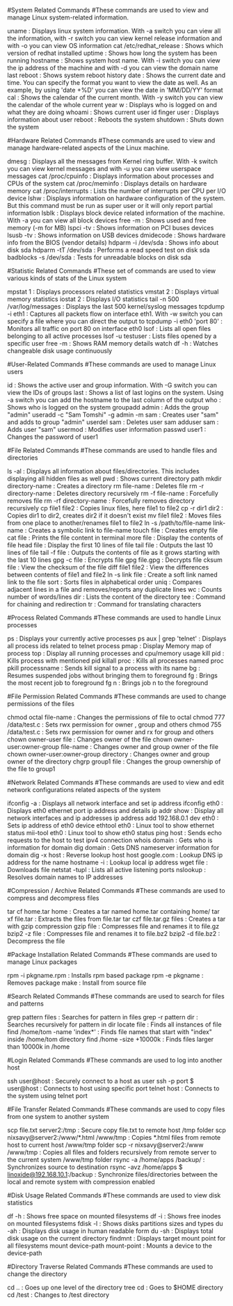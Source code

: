 #System Related Commands
#These commands are used to view and manage Linux system-related information.

uname                   :  Displays linux system information. With -a switch you can view all the information, with -r switch you can view kernel release information and with -o you can view OS information
cat /etc/redhat_release :  Shows which version of redhat installed 
uptime                  :  Shows how long the system has been running
hostname                :  Shows system host name. With -i switch you can view the ip address of the machine and with -d you can view the domain name
last reboot             :  Shows system reboot history
date                    :  Shows the current date and time. You can specify the format you want to view the date as well. As an example, by using 'date +%D' you can view the date in 'MM/DD/YY' format
cal                     :  Shows the calendar of the current month. With -y switch you can view the calendar of the whole current year
w                       :  Displays who is logged on and what they are doing
whoami                  :  Shows current user id
finger user             :  Displays information about user
reboot                  :  Reboots the system
shutdown                :  Shuts down the system

#Hardware Related Commands
#These commands are used to view and manage hardware-related aspects of the Linux machine.

dmesg                     : Displays all the messages from Kernel ring buffer. With -k switch you can view kernel messages and with -u you can view userspace messages
cat /proc/cpuinfo         : Displays information about processes and CPUs of the system
cat /proc/meminfo         : Displays details on hardware memory
cat /proc/interrupts      : Lists the number of interrupts per CPU per I/O device
lshw                      : Displays information on hardware configuration of the system. But this command must be run as super user or it will only report partial information
lsblk                     : Displays block device related information of the machine. With -a you can view all block devices
free -m                   : Shows used and free memory (-m for MB)
lspci -tv                 : Shows information on PCI buses devices
lsusb -tv                 : Shows information on USB devices
dmidecode                 : Shows hardware info from the BIOS (vendor details)
hdparm -i /dev/sda        : Shows info about disk sda
    hdparm -tT /dev/sda   : Performs a read speed test on disk sda
badblocks -s /dev/sda     : Tests for unreadable blocks on disk sda

#Statistic Related Commands
#These set of commands are used to view various kinds of stats of the Linux system

mpstat 1                          : Displays processors related statistics
vmstat 2                          : Displays virtual memory statistics
iostat 2                          : Displays I/O statistics
tail -n 500 /var/log/messages     : Displays the last 500 kernel/syslog messages
tcpdump -i eth1                   : Captures all packets flow on interface eth1. With -w switch you can specify a file where you can direct the output to
    tcpdump -i eth0 'port 80'     : Monitors all traffic on port 80 on interface eth0
lsof                              : Lists all open files belonging to all active processes
    lsof -u testuser              : Lists files opened by a specific user
free -m                           : Shows RAM memory details
watch df -h                       : Watches changeable disk usage continuously

#User-Related Commands
#These commands are used to manage Linux users

id                                      : Shows the active user and group information. With -G switch you can view the IDs of groups
last                                    : Shows a list of last logins on the system. Using -a switch you can add the hostname to the last column of the output
who                                     : Shows who is logged on the system
groupadd admin                          : Adds the group "admin"
useradd -c "Sam Tomshi" -g admin -m sam : Creates user "sam" and adds to group "admin"
userdel sam                             : Deletes user sam
adduser sam                             : Adds user "sam"
usermod                                 : Modifies user information
passwd user1                            : Changes the password of user1

#File Related Commands
#These commands are used to handle files and directories

ls -al                                     : Displays all information about files/directories. This includes displaying all hidden files as well
pwd                                        : Shows current directory path
mkdir directory-name                       : Creates a directory
rm file-name                               : Deletes file
    rm -r directory-name                   : Deletes directory recursively 
    rm -f file-name                        : Forcefully removes file
    rm -rf directory-name                  : Forcefully removes directory recursively
cp file1 file2                             : Copies linux files, here file1 to file2
    cp -r dir1 dir2                        : Copies dir1 to dir2, creates dir2 if it doesn't  exist
mv file1 file2                             : Moves files from one place to another/renames file1 to file2
ln -s  /path/to/file-name link-name        : Creates a symbolic link to file-name
touch file                                 : Creates empty file
cat file                                   : Prints the file content in terminal
more file                                  : Display the contents of file
head file                                  : Display the first 10 lines of file
tail file                                  : Outputs the last 10 lines of file
    tail -f file                           : Outputs the contents of file as it grows starting with the last 10 lines
gpg -c file                                : Encrypts file
    gpg file.gpg                           : Decrypts file
cksum file                                 : View the checksum of the file
diff file1 file2                           : View the differences between contents of file1 and file2
ln -s link file                            : Create a soft link named link to the file
sort                                       : Sorts files in alphabetical order
uniq                                       : Compares adjacent lines in a file and removes/reports any duplicate lines
wc                                         : Counts number of words/lines
dir                                        : Lists the content of the directory
tee                                        : Command for chaining and redirection
tr                                         : Command for translating characters

#Process Related Commands
#These commands are used to handle Linux processes

ps                           : Displays your currently active processes
    ps aux | grep 'telnet'   : Displays all process ids related to telnet process
pmap                         : Display Memory map of process
top                          : Display all running processes and cpu/memory usage
kill pid                     : Kills process with mentioned pid
killall proc                 : Kills all processes named proc
pkill processname            : Sends kill signal to a process with its name
bg                           : Resumes suspended jobs without bringing them to foreground
fg                           : Brings the most recent job to foreground
    fg n                     : Brings job n to the foreground
    
#File Permission Related Commands
#These commands are used to change permissions of the files

chmod octal file-name      		               : Changes the permissions of file to octal
    chmod 777 /data/test.c                   : Sets rwx permission for owner , group and others
    chmod 755 /data/test.c                   : Sets rwx permission for owner and rx for group and others
chown owner-user file                        : Changes owner of the file
    chown owner-user:owner-group  file-name  : Changes owner and group owner of the file
    chown owner-user:owner-group directory   : Changes owner and group owner of the directory
chgrp group1 file                            : Changes the group ownership of the file to group1

#Network Related Commands
#These commands are used to view and edit network configurations related aspects of the system

ifconfig -a                          : Displays all network interface and set ip address
ifconfig eth0                        : Displays eth0 ethernet port ip address and details
ip addr show                         : Display all network interfaces and ip addresses
ip address add 192.168.0.1 dev eth0  : Sets ip address of eth0 device
ethtool eth0                         : Linux tool to show ethernet status
mii-tool  eth0                       : Linux tool to show eth0 status
ping host                            : Sends echo requests to the host to test ipv4 connection
whois domain                         : Gets who is information for domain
dig domain                           : Gets DNS nameserver information for domain
    dig -x host                      : Reverse lookup host 
host google.com                      : Lookup DNS ip address for the name
hostname -i                          : Lookup local ip address
wget file                            : Downloads file
netstat  -tupl                       : Lists all active listening ports
nslookup                             : Resolves domain names to IP addresses

#Compression / Archive Related Commands
#These commands are used to compress and decompress files

tar cf home.tar  home             : Creates a tar named home.tar containing home/
    tar xf file.tar               : Extracts the files from file.tar
    tar czf  file.tar.gz  files   : Creates a tar with gzip compression
gzip file                         : Compresses file and renames it to file.gz
bzip2 -z file                     : Compresses file and renames it to file.bz2
    bzip2 -d file.bz2             : Decompress the file
    
#Package Installation Related Commands
#These commands are used to manage Linux packages

rpm -i pkgname.rpm         : Installs rpm based package
    rpm -e pkgname         : Removes package
make                       : Install from source file

#Search Related Commands
#These commands are used to search for files and patterns

grep pattern files                  : Searches for pattern in files
    grep -r pattern dir             : Searches recursively for pattern in dir
locate file                         : Finds all instances of file
find /home/tom -name 'index*'       : Finds file names that start with "index" inside /home/tom directory
    find /home -size +10000k        : Finds files larger than 10000k in /home
    
#Login Related Commands
#These commands are used to log into another host

ssh user@host                  : Securely connect to a host as user
    ssh -p port $ user@host    : Connects to host using specific port
telnet host                    : Connects to the system using  telnet port

#File Transfer Related Commands
#These commands are used to copy files from one system to another system
 
scp file.txt   server2:/tmp                                : Secure copy file.txt to remote host  /tmp folder
    scp nixsavy@server2:/www/*.html /www/tmp               : Copies *.html files from remote host to current host /www/tmp folder
    scp -r nixsavy@server2:/www   /www/tmp                 : Copies all files and folders recursively from remote server to the current system /www/tmp folder
rsync -a /home/apps /backup/                               : Synchronizes source to destination
    rsync -avz /home/apps $ linoxide@192.168.10.1:/backup  : Synchronize files/directories between the local and remote system with compression enabled

#Disk Usage Related Commands
#These commands are used to view disk statistics

df -h                               : Shows free space on mounted filesystems
     df -i 	                        : Shows free inodes on mounted filesystems
fdisk -l	                          : Shows disks partitions sizes and types
du -ah                              : Displays disk usage in human readable form
     du -sh                         : Displays total disk usage on the current directory
findmnt                             : Displays target mount point for all filesystems
mount device-path mount-point       : Mounts a device to the device-path

#Directory Traverse Related Commands
#These commands are used to change the directory

cd ..               : Goes up one level of the directory tree
     cd	            : Goes to $HOME directory
     cd /test       : Changes to /test directory
